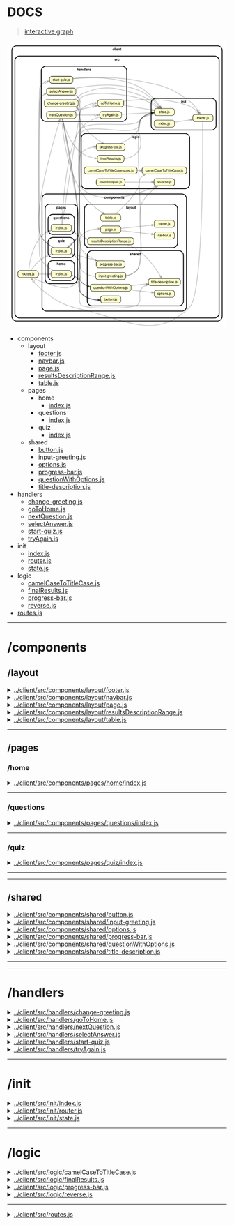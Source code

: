 <!-- BEGIN TITLE -->

# DOCS

<!-- END TITLE -->

<!-- BEGIN TREE -->

> [interactive graph](./dependency-graph.html)

![dependency graph](./dependency-graph.svg)

<!-- END TREE -->

<!-- BEGIN TOC -->

- components
  - layout
    - [footer.js](#clientsrccomponentslayoutfooterjs)
    - [navbar.js](#clientsrccomponentslayoutnavbarjs)
    - [page.js](#clientsrccomponentslayoutpagejs)
    - [resultsDescriptionRange.js](#clientsrccomponentslayoutresultsDescriptionRangejs)
    - [table.js](#clientsrccomponentslayouttablejs)
  - pages
    - home
      - [index.js](#clientsrccomponentspageshomeindexjs)
    - questions
      - [index.js](#clientsrccomponentspagesquestionsindexjs)
    - quiz
      - [index.js](#clientsrccomponentspagesquizindexjs)
  - shared
    - [button.js](#clientsrccomponentssharedbuttonjs)
    - [input-greeting.js](#clientsrccomponentssharedinput-greetingjs)
    - [options.js](#clientsrccomponentssharedoptionsjs)
    - [progress-bar.js](#clientsrccomponentssharedprogress-barjs)
    - [questionWithOptions.js](#clientsrccomponentssharedquestionWithOptionsjs)
    - [title-description.js](#clientsrccomponentssharedtitle-descriptionjs)
- handlers
  - [change-greeting.js](#clientsrchandlerschange-greetingjs)
  - [goToHome.js](#clientsrchandlersgoToHomejs)
  - [nextQuestion.js](#clientsrchandlersnextQuestionjs)
  - [selectAnswer.js](#clientsrchandlersselectAnswerjs)
  - [start-quiz.js](#clientsrchandlersstart-quizjs)
  - [tryAgain.js](#clientsrchandlerstryAgainjs)
- init
  - [index.js](#clientsrcinitindexjs)
  - [router.js](#clientsrcinitrouterjs)
  - [state.js](#clientsrcinitstatejs)
- logic
  - [camelCaseToTitleCase.js](#clientsrclogiccamelCaseToTitleCasejs)
  - [finalResults.js](#clientsrclogicfinalResultsjs)
  - [progress-bar.js](#clientsrclogicprogress-barjs)
  - [reverse.js](#clientsrclogicreversejs)
- [routes.js](#clientsrcroutesjs)

---

<!-- END TOC -->

<!-- BEGIN DOCS -->

# /components

## /layout

<details><summary><a href="../../client/src/components/layout/footer.js" id="clientsrccomponentslayoutfooterjs">../client/src/components/layout/footer.js</a></summary>

<a name="footer"></a>

## footer ⇒ <code>HTMLDivElement</code>

The shared footer.

**Returns**: <code>HTMLDivElement</code> - A rendered footer element.

</details>

<details><summary><a href="../../client/src/components/layout/navbar.js" id="clientsrccomponentslayoutnavbarjs">../client/src/components/layout/navbar.js</a></summary>

<a name="navbar"></a>

## navbar ⇒ <code>HTMLDivElement</code>

The shared navbar.

**Returns**: <code>HTMLDivElement</code> - A rendered nav bar element.

| Param  | Type                | Description                          |
| ------ | ------------------- | ------------------------------------ |
| routes | <code>object</code> | A routes object, see /src/routes.js. |

</details>

<details><summary><a href="../../client/src/components/layout/page.js" id="clientsrccomponentslayoutpagejs">../client/src/components/layout/page.js</a></summary>

<a name="page"></a>

## page ⇒ <code>HTMLDivElement</code>

The page layout component.

**Returns**: <code>HTMLDivElement</code> - A rendered page element.  
**Throws**:

- <code>TypeError</code> When the bodyComponent is not a function or DOM element.

| Param         | Type                                              | Description                               |
| ------------- | ------------------------------------------------- | ----------------------------------------- |
| bodyComponent | <code>function</code> \| <code>HTMLElement</code> | The body for the newly rendered page.     |
| routes        | <code>object</code>                               | The application's routes, for the navbar. |

</details>

<details><summary><a href="../../client/src/components/layout/resultsDescriptionRange.js" id="clientsrccomponentslayoutresultsDescriptionRangejs">../client/src/components/layout/resultsDescriptionRange.js</a></summary>

</details>

<details><summary><a href="../../client/src/components/layout/table.js" id="clientsrccomponentslayouttablejs">../client/src/components/layout/table.js</a></summary>

</details>

---

## /pages

### /home

<details><summary><a href="../../client/src/components/pages/home/index.js" id="clientsrccomponentspageshomeindexjs">../client/src/components/pages/home/index.js</a></summary>

<a name="home"></a>

## home ⇒ <code>HTMLDivElement</code>

The home page.

**Returns**: <code>HTMLDivElement</code> - A rendered home page.

</details>

---

### /questions

<details><summary><a href="../../client/src/components/pages/questions/index.js" id="clientsrccomponentspagesquestionsindexjs">../client/src/components/pages/questions/index.js</a></summary>

<a name="questions"></a>

## questions ⇒ <code>HTMLDivElement</code>

The questions page.

**Returns**: <code>HTMLDivElement</code> - A rendered questions page.

</details>

---

### /quiz

<details><summary><a href="../../client/src/components/pages/quiz/index.js" id="clientsrccomponentspagesquizindexjs">../client/src/components/pages/quiz/index.js</a></summary>

<a name="quiz"></a>

## quiz ⇒ <code>HTMLDivElement</code>

The quiz page.

**Returns**: <code>HTMLDivElement</code> - A rendered quiz page.

</details>

---

---

## /shared

<details><summary><a href="../../client/src/components/shared/button.js" id="clientsrccomponentssharedbuttonjs">../client/src/components/shared/button.js</a></summary>

</details>

<details><summary><a href="../../client/src/components/shared/input-greeting.js" id="clientsrccomponentssharedinput-greetingjs">../client/src/components/shared/input-greeting.js</a></summary>

</details>

<details><summary><a href="../../client/src/components/shared/options.js" id="clientsrccomponentssharedoptionsjs">../client/src/components/shared/options.js</a></summary>

</details>

<details><summary><a href="../../client/src/components/shared/progress-bar.js" id="clientsrccomponentssharedprogress-barjs">../client/src/components/shared/progress-bar.js</a></summary>

</details>

<details><summary><a href="../../client/src/components/shared/questionWithOptions.js" id="clientsrccomponentssharedquestionWithOptionsjs">../client/src/components/shared/questionWithOptions.js</a></summary>

</details>

<details><summary><a href="../../client/src/components/shared/title-description.js" id="clientsrccomponentssharedtitle-descriptionjs">../client/src/components/shared/title-description.js</a></summary>

</details>

---

---

# /handlers

<details><summary><a href="../../client/src/handlers/change-greeting.js" id="clientsrchandlerschange-greetingjs">../client/src/handlers/change-greeting.js</a></summary>

</details>

<details><summary><a href="../../client/src/handlers/goToHome.js" id="clientsrchandlersgoToHomejs">../client/src/handlers/goToHome.js</a></summary>

</details>

<details><summary><a href="../../client/src/handlers/nextQuestion.js" id="clientsrchandlersnextQuestionjs">../client/src/handlers/nextQuestion.js</a></summary>

</details>

<details><summary><a href="../../client/src/handlers/selectAnswer.js" id="clientsrchandlersselectAnswerjs">../client/src/handlers/selectAnswer.js</a></summary>

</details>

<details><summary><a href="../../client/src/handlers/start-quiz.js" id="clientsrchandlersstart-quizjs">../client/src/handlers/start-quiz.js</a></summary>

</details>

<details><summary><a href="../../client/src/handlers/tryAgain.js" id="clientsrchandlerstryAgainjs">../client/src/handlers/tryAgain.js</a></summary>

</details>

---

# /init

<details><summary><a href="../../client/src/init/index.js" id="clientsrcinitindexjs">../client/src/init/index.js</a></summary>

</details>

<details><summary><a href="../../client/src/init/router.js" id="clientsrcinitrouterjs">../client/src/init/router.js</a></summary>

</details>

<details><summary><a href="../../client/src/init/state.js" id="clientsrcinitstatejs">../client/src/init/state.js</a></summary>

</details>

---

# /logic

<details><summary><a href="../../client/src/logic/camelCaseToTitleCase.js" id="clientsrclogiccamelCaseToTitleCasejs">../client/src/logic/camelCaseToTitleCase.js</a></summary>

</details>

<details><summary><a href="../../client/src/logic/finalResults.js" id="clientsrclogicfinalResultsjs">../client/src/logic/finalResults.js</a></summary>

</details>

<details><summary><a href="../../client/src/logic/progress-bar.js" id="clientsrclogicprogress-barjs">../client/src/logic/progress-bar.js</a></summary>

</details>

<details><summary><a href="../../client/src/logic/reverse.js" id="clientsrclogicreversejs">../client/src/logic/reverse.js</a></summary>

<a name="reverse"></a>

## reverse ⇒ <code>string</code>

Reverses a string.

**Returns**: <code>string</code> - The reversed string.

| Param | Type                | Default                               | Description          |
| ----- | ------------------- | ------------------------------------- | -------------------- |
| [str] | <code>string</code> | <code>&quot;&#x27;&#x27;&quot;</code> | A string to reverse. |

</details>

---

<details><summary><a href="../../client/src/routes.js" id="clientsrcroutesjs">../client/src/routes.js</a></summary>

<a name="module_routes"></a>

## routes

Defines the route URLs, names and callbacks.

</details>

<!-- END DOCS -->
